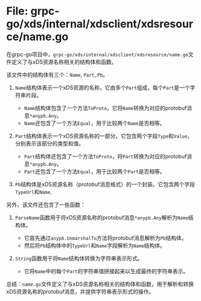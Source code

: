 # File: grpc-go/xds/internal/xdsclient/xdsresource/name.go

在grpc-go项目中，`grpc-go/xds/internal/xdsclient/xdsresource/name.go`文件定义了与xDS资源名称相关的结构体和函数。

该文件中的结构体有三个：`Name`, `Part`, `Pb`。

1. `Name`结构体表示一个xDS资源的名称，它由多个`Part`组成，每个`Part`是一个字符串片段。
   - `Name`结构体包含了一个方法`ToProto`，它将`Name`转换为对应的protobuf消息`*anypb.Any`。
   - `Name`还包含了一个方法`Equal`，用于比较两个`Name`是否相等。
   
2. `Part`结构体表示一个xDS资源名称的一部分。它包含两个字段`Type`和`Value`，分别表示该部分的类型和值。
   - `Part`结构体还包含了一个方法`ToProto`，将`Part`转换为对应的protobuf消息`*anypb.Any`。
   - `Part`还包含了一个方法`Equal`，用于比较两个`Part`是否相等。

3. `Pb`结构体是xDS资源名称（protobuf消息格式）的一个封装。它包含两个字段`TypeUrl`和`Name`. 

另外，该文件还包含了一些函数：

1. `ParseName`函数用于将xDS资源名称的protobuf消息`*anypb.Any`解析为`Name`结构体。
   - 它首先通过`anypb.UnmarshalTo`方法将protobuf消息解析为`Pb`结构体。
   - 然后将`Pb`结构体中的`TypeUrl`和`Name`字段解析为`Name`结构体。

2. `String`函数用于将`Name`结构体转换为字符串表示形式。
   - 它将`Name`中的每个`Part`的字符串值拼接起来以生成最终的字符串表示。

总结：`name.go`文件定义了与xDS资源名称相关的结构体和函数，用于解析和转换xDS资源名称的protobuf消息，并提供字符串表示形式的操作。

